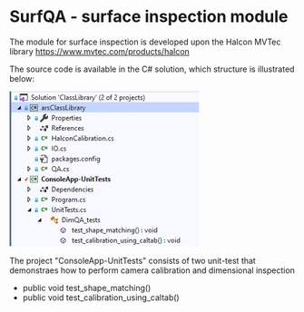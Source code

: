 # SurfQA - surface inspection module

The module for surface inspection is developed upon the Halcon MVTec library https://www.mvtec.com/products/halcon 

The source code is available in the C# solution, which structure is illustrated below: 

![project image](https://github.com/ArsoVukicevic/AI4DimAndSurfQA/blob/main/DimQA/VS_project.jpg)


The project "ConsoleApp-UnitTests" consists of two unit-test that demonstraes how to perform camera calibration and dimensional inspection 
* public void test_shape_matching()
* public void test_calibration_using_caltab()
